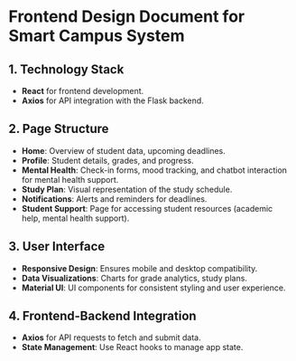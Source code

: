 
# Frontend Design Document for Smart Campus System

## 1. Technology Stack
- **React** for frontend development.
- **Axios** for API integration with the Flask backend.

## 2. Page Structure
- **Home**: Overview of student data, upcoming deadlines.
- **Profile**: Student details, grades, and progress.
- **Mental Health**: Check-in forms, mood tracking, and chatbot interaction for mental health support.
- **Study Plan**: Visual representation of the study schedule.
- **Notifications**: Alerts and reminders for deadlines.
- **Student Support**: Page for accessing student resources (academic help, mental health support).

## 3. User Interface
- **Responsive Design**: Ensures mobile and desktop compatibility.
- **Data Visualizations**: Charts for grade analytics, study plans.
- **Material UI**: UI components for consistent styling and user experience.

## 4. Frontend-Backend Integration
- **Axios** for API requests to fetch and submit data.
- **State Management**: Use React hooks to manage app state.
    